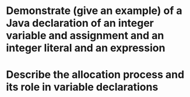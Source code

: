 # Demonstrate (give an example) of a Java declaration of an integer variable and assignment and an integer literal and an expression

# Describe the allocation process and its role in variable declarations
